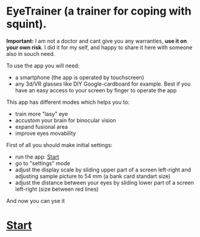 # EyeTrainer (a trainer for coping with squint).

__Important:__ I am not a doctor and cant give you any warranties, __use it on your own risk__. I did it for my self, and happy to share it here with someone also in souch need.

To use the app you will need:
 * a smartphone (the app is operated by touchscreen)
 * any 3d/VR glasses like DIY Google-cardboard for example. Best if you have an easy access to your screen by finger to operate the app

This app has different modes which helps you to:
 * train more "lasy" eye
 * accustom your brain for binocular vision
 * expand fusional area
 * improve eyes movability

First of all you should make initial settings:
 * run the app: [Start](https://bolodya75.github.io/eyetrainer/) 
 * go to "settings" mode
 * adjust the display scale by sliding upper part of a screen left-right and adjusting sample picture to 54 mm (a bank card standart size)
 * adjust the distance between your eyes by sliding lower part of a screen left-right (size between red lines)
 
 And now you can yse it
 
# [Start](https://bolodya75.github.io/eyetrainer/)
